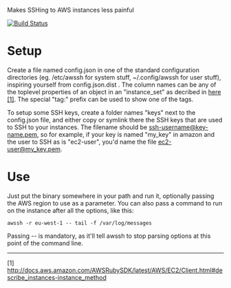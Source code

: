 Makes SSHing to AWS instances less painful

[![Build Status](https://travis-ci.org/abustany/awssh.svg?branch=master)](https://travis-ci.org/abustany/awssh)

Setup
=====

Create a file named config.json in one of the standard configuration directories
(eg. /etc/awssh for system stuff, ~/.config/awssh for user stuff), inspiring
yourself from config.json.dist . The column names can be any of the toplevel
properties of an object in an "instance_set" as decribed in
[here [1]](http://docs.aws.amazon.com/AWSRubySDK/latest/AWS/EC2/Client.html#describe_instances-instance_method).
The special "tag:" prefix can be used to show one of the tags.

To setup some SSH keys, create a folder names "keys" next to the config.json
file, and either copy or symlink there the SSH keys that are used to SSH to your
instances. The filename should be ssh-username@key-name.pem, so for example,
if your key is named "my_key" in amazon and the user to SSH as is "ec2-user",
you'd name the file ec2-user@my_key.pem.

Use
===

Just put the binary somewhere in your path and run it, optionally passing the
AWS region to use as a parameter. You can also pass a command to run on the
instance after all the options, like this:

```awssh -r eu-west-1 -- tail -f /var/log/messages```

Passing -- is mandatory, as it'll tell awssh to stop parsing options at this
point of the command line.

---
[1] http://docs.aws.amazon.com/AWSRubySDK/latest/AWS/EC2/Client.html#describe_instances-instance_method
